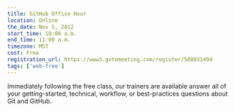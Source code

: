 ```yaml
---
title: GitHub Office Hour
location: Online
the_date: Nov 5, 2012
start_time: 10:00 a.m.
end_time: 11:00 a.m.
timezone: MST
cost: Free
registration_url: https://www3.gotomeeting.com/register/580831494
tags: ['web-free']
---
```


Immediately following the free class, our trainers are available answer all of your getting-started, technical, workflow, or best-practices questions about Git and GitHub.
